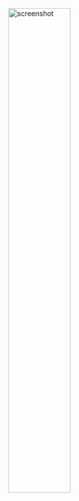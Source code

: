 <img src="https://raw.githubusercontent.com/ariya-s/teman/main/IMG_20211115_104304.jpg" width="50%" alt="screenshot">
